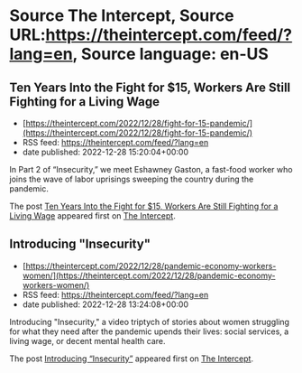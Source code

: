 # Source The Intercept, Source URL:https://theintercept.com/feed/?lang=en, Source language: en-US

## Ten Years Into the Fight for $15, Workers Are Still Fighting for a Living Wage
 - [https://theintercept.com/2022/12/28/fight-for-15-pandemic/](https://theintercept.com/2022/12/28/fight-for-15-pandemic/)
 - RSS feed: https://theintercept.com/feed/?lang=en
 - date published: 2022-12-28 15:20:04+00:00

<p> In Part 2 of “Insecurity,” we meet Eshawney Gaston, a fast-food worker who joins the wave of labor uprisings sweeping the country during the pandemic.</p>
<p>The post <a href="https://theintercept.com/2022/12/28/fight-for-15-pandemic/" rel="nofollow">Ten Years Into the Fight for $15, Workers Are Still Fighting for a Living Wage</a> appeared first on <a href="https://theintercept.com" rel="nofollow">The Intercept</a>.</p>

## Introducing "Insecurity"
 - [https://theintercept.com/2022/12/28/pandemic-economy-workers-women/](https://theintercept.com/2022/12/28/pandemic-economy-workers-women/)
 - RSS feed: https://theintercept.com/feed/?lang=en
 - date published: 2022-12-28 13:24:08+00:00

<p>Introducing "Insecurity," a video triptych of stories about women struggling for what they need after the pandemic upends their lives: social services, a living wage, or decent mental health care.</p>
<p>The post <a href="https://theintercept.com/2022/12/28/pandemic-economy-workers-women/" rel="nofollow">Introducing &#8220;Insecurity&#8221;</a> appeared first on <a href="https://theintercept.com" rel="nofollow">The Intercept</a>.</p>
